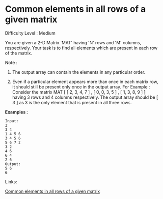 # Common elements in all rows of a given matrix

Difficulty Level : Medium

You are given a 2-D Matrix 'MAT' having 'N' rows and 'M' columns, respectively. Your task is to find all elements which are present in each row of the matrix.

Note :
1. The output array can contain the elements in any particular order.

2. Even if a particular element appears more than once in each matrix row, it should still be present only once in the output array.
For Example :
Consider the matrix MAT [ [ 2, 3, 4, 7 ] , [ 0, 0, 3, 5 ] , [ 1, 3, 8, 9 ] ] having 3 rows and 4 columns respectively.
The output array should be [ 3 ] as 3 is the only element that is present in all three rows.

**Examples :**

```
Input:
2
3 4
1 4 5 6
3 4 5 6
5 6 7 2
3 2
4 6 
6 4
2 6
Output:
5 6
6
```

Links:

[Common elements in all rows of a given matrix](https://www.naukri.com/code360/problems/common-elements-present-in-all-rows-of-a-matrix_1118111?topList=love-babbar-dsa-sheet-problems&utm_source=website&utm_medium=affiliate&utm_campaign=450dsatracker)
